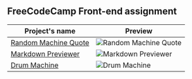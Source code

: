 ## FreeCodeCamp Front-end assignment


| Project's name  | Preview |
| ------------- | ------------- |
| [Random Machine Quote](https://codepen.io/tokyomachine/pen/GRwBoLQ) |![Random Machine Quote](https://github.com/tokyohmachine/final-frontEnd-projects/blob/main/Random%20Quote%20Machine/Screenshot-Random%20Quote%20Machine.png)  |
| [Markdown Previewer](https://codepen.io/tokyomachine/pen/RwqmJZe) | ![Markdown Previewer](https://github.com/tokyohmachine/final-frontEnd-projects/blob/main/Markdown%20Previewer/Screenshot-React%20App.png)  |
| [Drum Machine](https://codepen.io/tokyomachine/pen/yLGBObr) | ![Drum Machine](https://github.com/tokyohmachine/final-frontEnd-projects/blob/main/Drum%20Machine/Screenshot%20Drum%20Machine.png)  |


